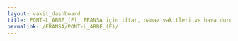 ```yaml
---
layout: vakit_dashboard
title: PONT-L_ABBE_(F), FRANSA için iftar, namaz vakitleri ve hava durumu - ilçe/eyalet seç
permalink: /FRANSA/PONT-L_ABBE_(F)/
---
```


<script type="text/javascript">
  var GLOBAL_COUNTRY = 'FRANSA';
  var GLOBAL_CITY = 'PONT-L_ABBE_(F)';
  var GLOBAL_STATE = '';
  var lat = 72;
  var lon = 21;
</script>
